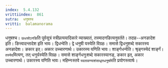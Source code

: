 ```yaml
---
index:  5.4.132
vrittiindex:  861
sutra:  धनुषश्च
vritti:  balamanorama 
---
```


धनुषश्च। `ऊधसोऽनङि`ति पूर्वसूत्रं स्त्रीप्रत्ययादिकारे व्याख्यातं, तस्मादनङित्यनुवर्तते। तदाह--अनङादेश इति। ङित्त्वादन्तादेश इति भावः। द्विधन्वेति। द्वे धनुषी यस्येति विग्रहः। समासे द्विधनुशब्दे सकारस्य अनङादेशः। ङकार इत्। अकार उच्चारणार्थः। उकारस्य यणिति भावः। शार्ङ्गधन्वेति। श्रृङ्गस्येदं शार्ङ्गं। `तस्येद`मित्यण्, तत् धनुर्यस्येति विग्रहः। समासे शार्ङ्गधनुःशब्दे सकारस्यानङ्, ङकार इत्, अकार उच्चारणार्थः। उकारस्य यणिति भावः। महिम्नःस्तवे `स्वलावण्याशंसाधृतधनुषमि`ति प्रयोगस्त्वार्षः। 

